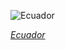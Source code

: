 
![Ecuador](https://www.gstatic.com/prettyearth/assets/full/2276.jpg)

*[Ecuador](https://www.google.com/maps/@-0.377823,-91.498642,16z/data=!3m1!1e3)*
